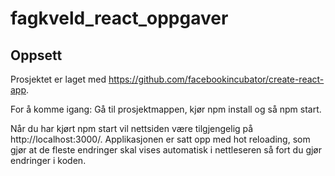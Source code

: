# fagkveld_react_oppgaver

## Oppsett

Prosjektet er laget med https://github.com/facebookincubator/create-react-app.

For å komme igang: 
Gå til prosjektmappen, kjør npm install og så npm start.

Når du har kjørt npm start vil nettsiden være tilgjengelig på http://localhost:3000/. Applikasjonen er satt opp med hot reloading, som gjør at de fleste endringer skal vises automatisk i nettleseren så fort du gjør endringer i koden.
